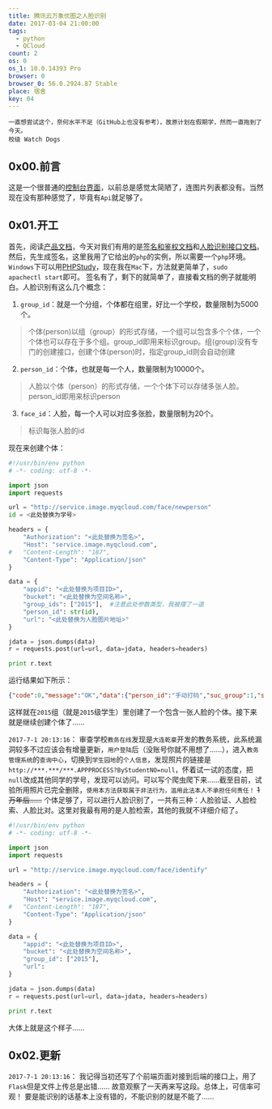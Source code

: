 ```yaml
---
title: 腾讯云万象优图之人脸识别
date: 2017-03-04 21:00:00
tags:
  - python
  - QCloud
count: 2
os: 0
os_1: 10.0.14393 Pro
browser: 0
browser_0: 56.0.2924.87 Stable
place: 宿舍
key: 04
---
```

    一直想尝试这个，奈何水平不足（GitHub上也没有参考），故原计划在假期学，然而一直拖到了今天。
    校级 Watch Dogs
<!-- more -->
## 0x00.前言
这是一个很普通的[控制台界面](https://console.qcloud.com/image/imgguide)，以前总是感觉太简陋了，连图片列表都没有。当然现在没有那种感觉了，毕竟有`Api`就足够了。

## 0x01.开工
首先，阅读[产品文档](https://www.qcloud.com/document/product/275)，今天对我们有用的是[签名和鉴权文档](https://www.qcloud.com/document/product/275/3805)和[人脸识别接口文档](https://www.qcloud.com/document/product/275/6014)。
然后，先生成签名，这里我用了它给出的`php`的实例，所以需要一个`php`环境。`Windows`下可以用[PHPStudy](http://www.phpstudy.net/)，现在我在`Mac`下，方法就更简单了，`sudo apachectl start`即可。
签名有了，剩下的就简单了，直接看文档的例子就能明白。人脸识别有这么几个概念：
1. `group_id`：就是一个分组，个体都在组里，好比一个学校，数量限制为5000个。

> 个体(person)以组（group）的形式存储，一个组可以包含多个个体，一个个体也可以存在于多个组。group\_id即用来标识group。组(group)没有专门的创建接口，创建个体(person)时，指定group_id则会自动创建

2. `person_id`：个体，也就是每一个人，数量限制为10000个。

> 人脸以个体（person）的形式存储，一个个体下可以存储多张人脸。person_id即用来标识person

3. `face_id`：人脸，每一个人可以对应多张脸，数量限制为20个。

> 标识每张人脸的id

现在来创建个体：
``` python
#!/usr/bin/env python
# -*- coding: utf-8 -*-

import json
import requests

url = "http://service.image.myqcloud.com/face/newperson"
id = <此处替换为学号>

headers = {
    "Authorization": "<此处替换为签名>",
    "Host": "service.image.myqcloud.com",
#   "Content-Length": "187",
    "Content-Type": "Application/json"
}

data = {
    "appid": "<此处替换为项目ID>",
    "bucket": "<此处替换为空间名称>",
    "group_ids": ["2015"],  #注意此处参数类型，我被摆了一道
    "person_id": str(id),
    "url": "<此处替换为人脸图片地址>"
}

jdata = json.dumps(data)
r = requests.post(url=url, data=jdata, headers=headers)

print r.text
```
运行结果如下所示：
``` json
{"code":0,"message":"OK","data":{"person_id":"手动打码","suc_group":1,"suc_face":1,"session_id":"","face_id":"手动打码","group_ids":["2015"]}}
```
这样就在`2015`组（就是`2015`级学生）里创建了一个包含一张人脸的个体。接下来就是继续创建个体了……

`2017-7-1 20:13:16`：
审查学校`教务在线`发现是`大连乾豪`开发的教务系统，此系统漏洞较多不过应该会有增量更新，`用户登陆`后（没账号你就不用想了……），进入`教务管理系统`的`查询中心`，切换到`学生园地`的`个人信息`，发现照片的链接是`http://***.***/***.APPPROCESS?ByStudentNO=null`，怀着试一试的态度，把`null`改成其他同学的学号，发现可以访问。可以写个爬虫爬下来……截至目前，试验所用照片已完全删除，`使用本方法获取属于非法行为，滥用此法本人不承担任何责任！`
~~1万年后……~~
个体足够了，可以进行人脸识别了，一共有三种：人脸验证、人脸检索、人脸比对。这里对我最有用的是人脸检索，其他的我就不详细介绍了。
``` python
#!/usr/bin/env python
# -*- coding: utf-8 -*-

import json
import requests

url = "http://service.image.myqcloud.com/face/identify"

headers = {
    "Authorization": "<此处替换为签名>",
    "Host": "service.image.myqcloud.com",
#   "Content-Length": "187",
    "Content-Type": "Application/json"
}

data = {
    "appid": "<此处替换为项目ID>",
    "bucket": "<此处替换为空间名称>",
    "group_id": ["2015"],
    "url":
}

jdata = json.dumps(data)
r = requests.post(url=url, data=jdata, headers=headers)

print r.text
```

大体上就是这个样子……

## 0x02.更新

`2017-7-1 20:13:16`：
我记得当初还写了个前端页面对接到后端的接口上，用了`Flask`但是文件上传总是出错……
故意观察了一天再来写这段。总体上，可信率可观！
要是能识别的话基本上没有错的，不能识别的就是不能了……
